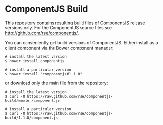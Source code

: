 
ComponentJS Build
=================

This repository contains resulting build files of ComponentJS release versions only.
For the ComponentJS source files see http://github.com/rse/componentjs/.

You can conveniently get build versions of ComponentJS.
Either install as a client component via the Bower component manager:

    # install the latest version
    $ bower install componentjs

    # install a particular version
    $ bower install "componentjs#1.1.0"

or download only the main file from the repository:

    # install the latest version
    $ curl -O https://raw.github.com/rse/componentjs-build/master/component.js

    # install a particular version
    $ curl -O https://raw.github.com/rse/componentjs-build/1.1.0/component.js

